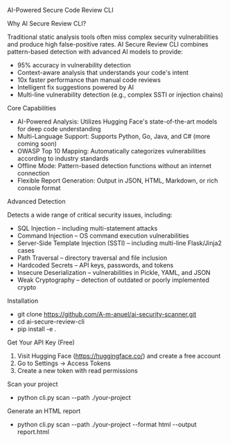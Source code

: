 AI-Powered Secure Code Review CLI

Why AI Secure Review CLI?

Traditional static analysis tools often miss complex security vulnerabilities and produce high false-positive rates. 
AI Secure Review CLI combines pattern-based detection with advanced AI models to provide:

- 95% accuracy in vulnerability detection
- Context-aware analysis that understands your code's intent
- 10x faster performance than manual code reviews
- Intelligent fix suggestions powered by AI
- Multi-line vulnerability detection (e.g., complex SSTI or injection chains)

Core Capabilities

- AI-Powered Analysis: Utilizes Hugging Face's state-of-the-art models for deep code understanding
- Multi-Language Support: Supports Python, Go, Java, and C# (more coming soon)
- OWASP Top 10 Mapping: Automatically categorizes vulnerabilities according to industry standards
- Offline Mode: Pattern-based detection functions without an internet connection
- Flexible Report Generation: Output in JSON, HTML, Markdown, or rich console format


Advanced Detection 

Detects a wide range of critical security issues, including:

- SQL Injection – including multi-statement attacks
- Command Injection – OS command execution vulnerabilities
- Server-Side Template Injection (SSTI) – including multi-line Flask/Jinja2 cases
- Path Traversal – directory traversal and file inclusion
- Hardcoded Secrets – API keys, passwords, and tokens
- Insecure Deserialization – vulnerabilities in Pickle, YAML, and JSON
- Weak Cryptography – detection of outdated or poorly implemented crypto


Installation


- git clone https://github.com/A-m-anuel/ai-security-scanner.git
- cd ai-secure-review-cli
- pip install -e .

Get Your API Key (Free)

1. Visit Hugging Face (https://huggingface.co/) and create a free account
2. Go to Settings → Access Tokens
3. Create a new token with read permissions

Scan your project
 - python cli.py scan --path ./your-project

Generate an HTML report
 - python cli.py scan --path ./your-project --format html --output report.html
